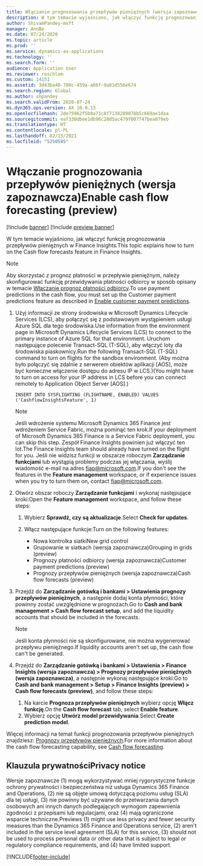 ```yaml
---
title: Włączanie prognozowania przepływów pieniężnych (wersja zapoznawcza)
description: W tym temacie wyjaśniono, jak włączyć funkcję prognozowania przepływów pieniężnych w Finance Insights.
author: ShivamPandey-msft
manager: AnnBe
ms.date: 07/24/2020
ms.topic: article
ms.prod: ''
ms.service: dynamics-ax-applications
ms.technology: ''
ms.search.form: ''
audience: Application User
ms.reviewer: roschlom
ms.custom: 14151
ms.assetid: 3d43ba40-780c-459a-a66f-9a01d556e674
ms.search.region: Global
ms.author: shpandey
ms.search.validFrom: 2020-07-24
ms.dyn365.ops.version: AX 10.0.13
ms.openlocfilehash: 2de75962f5b8a71c8f7138289078b5c669ae1daa
ms.sourcegitcommit: eaf330dbee1db96c20d5ac479f007747bea079eb
ms.translationtype: HT
ms.contentlocale: pl-PL
ms.lasthandoff: 02/15/2021
ms.locfileid: "5250585"
---
```

# <a name="enable-cash-flow-forecasting-preview"></a><span data-ttu-id="e666e-103">Włączanie prognozowania przepływów pieniężnych (wersja zapoznawcza)</span><span class="sxs-lookup"><span data-stu-id="e666e-103">Enable cash flow forecasting (preview)</span></span>

[!include [banner](../includes/banner.md)]
[!include [preview banner](../includes/preview-banner.md)]

<span data-ttu-id="e666e-104">W tym temacie wyjaśniono, jak włączyć funkcję prognozowania przepływów pieniężnych w Finance Insights.</span><span class="sxs-lookup"><span data-stu-id="e666e-104">This topic explains how to turn on the Cash flow forecasts feature in Finance Insights.</span></span>

> [!NOTE]
> <span data-ttu-id="e666e-105">Aby skorzystać z prognoz płatności w przepływie pieniężnym, należy skonfigurować funkcję przewidywania płatności odbiorcy w sposób opisany w temacie [Włączanie prognoz płatności odbiorcy](enable-cust-paymnt-prediction.md).</span><span class="sxs-lookup"><span data-stu-id="e666e-105">To use payment predictions in the cash flow, you must set up the Customer payment predictions feature as described in [Enable customer payment predictions](enable-cust-paymnt-prediction.md).</span></span>

1. <span data-ttu-id="e666e-106">Użyj informacji ze strony środowiska w Microsoft Dynamics Lifecycle Services (LCS), aby połączyć się z podstawowym wystąpieniem usługi Azure SQL dla tego środowiska.</span><span class="sxs-lookup"><span data-stu-id="e666e-106">Use information from the environment page in Microsoft Dynamics Lifecycle Services (LCS) to connect to the primary instance of Azure SQL for that environment.</span></span> <span data-ttu-id="e666e-107">Uruchom następujące polecenie Transact-SQL (T-SQL), aby włączyć loty dla środowiska piaskownicy.</span><span class="sxs-lookup"><span data-stu-id="e666e-107">Run the following Transact-SQL (T-SQL) command to turn on flights for the sandbox environment.</span></span> <span data-ttu-id="e666e-108">(Aby można było połączyć się zdalnie z serwerem obiektów aplikacji \[AOS\], może być konieczne włączenie dostępu do adresu IP w LCS.)</span><span class="sxs-lookup"><span data-stu-id="e666e-108">(You might have to turn on access for your IP address in LCS before you can connect remotely to Application Object Server \[AOS\].)</span></span>

    `INSERT INTO SYSFLIGHTING (FLIGHTNAME, ENABLED) VALUES ('CashflowInsightsFeature', 1)`

    > [!NOTE]
    > <span data-ttu-id="e666e-109">Jeśli wdrożenie systemu Microsoft Dynamics 365 Finance jest wdrożeniem Service Fabric, można pominąć ten krok.</span><span class="sxs-lookup"><span data-stu-id="e666e-109">If your deployment of Microsoft Dynamics 365 Finance is a Service Fabric deployment, you can skip this step.</span></span> <span data-ttu-id="e666e-110">Zespół Finance Insights powinien już włączyć ten lot.</span><span class="sxs-lookup"><span data-stu-id="e666e-110">The Finance Insights team should already have turned on the flight for you.</span></span> <span data-ttu-id="e666e-111">Jeśli nie widzisz funkcji w obszarze roboczym **Zarządzanie funkcjami** lub wystąpią problemy podczas jej włączania, wyślij wiadomość e-mail na adres <fiap@microsoft.com>.</span><span class="sxs-lookup"><span data-stu-id="e666e-111">If you don't see the features in the **Feature management** workspace, or if experience issues when you try to turn them on, contact <fiap@microsoft.com>.</span></span>
  
2. <span data-ttu-id="e666e-112">Otwórz obszar roboczy **Zarządzanie funkcjami** i wykonaj następujące kroki:</span><span class="sxs-lookup"><span data-stu-id="e666e-112">Open the **Feature management** workspace, and follow these steps:</span></span>

    1. <span data-ttu-id="e666e-113">Wybierz **Sprawdź, czy są aktualizacje**.</span><span class="sxs-lookup"><span data-stu-id="e666e-113">Select **Check for updates**.</span></span>
    2. <span data-ttu-id="e666e-114">Włącz następujące funkcje:</span><span class="sxs-lookup"><span data-stu-id="e666e-114">Turn on the following features:</span></span>

        - <span data-ttu-id="e666e-115">Nowa kontrolka siatki</span><span class="sxs-lookup"><span data-stu-id="e666e-115">New grid control</span></span>
        - <span data-ttu-id="e666e-116">Grupowanie w siatkach (wersja zapoznawcza)</span><span class="sxs-lookup"><span data-stu-id="e666e-116">Grouping in grids (preview)</span></span> 
        - <span data-ttu-id="e666e-117">Prognozy płatności odbiorcy (wersja zapoznawcza)</span><span class="sxs-lookup"><span data-stu-id="e666e-117">Customer payment predictions (preview)</span></span>
        - <span data-ttu-id="e666e-118">Prognozy przepływów pieniężnych (wersja zapoznawcza)</span><span class="sxs-lookup"><span data-stu-id="e666e-118">Cash flow forecasts (preview)</span></span>

3. <span data-ttu-id="e666e-119">Przejdź do **Zarządzanie gotówką i bankami \> Ustawienia prognozy przepływów pieniężnych**, a następnie dodaj konta płynności, które powinny zostać uwzględnione w prognozach.</span><span class="sxs-lookup"><span data-stu-id="e666e-119">Go to **Cash and bank management \> Cash flow forecast setup**, and add the liquidity accounts that should be included in the forecasts.</span></span>

    > [!NOTE]
    > <span data-ttu-id="e666e-120">Jeśli konta płynności nie są skonfigurowane, nie można wygenerować przepływu pieniężnego.</span><span class="sxs-lookup"><span data-stu-id="e666e-120">If liquidity accounts aren't set up, the cash flow can't be generated.</span></span>

4. <span data-ttu-id="e666e-121">Przejdź do **Zarządzanie gotówką i bankami \> Ustawienia \> Finance Insights (wersja zapoznawcza) \> Prognozy przepływów pieniężnych (wersja zapoznawcza)**, a następnie wykonaj następujące kroki:</span><span class="sxs-lookup"><span data-stu-id="e666e-121">Go to **Cash and bank management \> Setup \> Finance Insights (preview) \> Cash flow forecasts (preview)**, and follow these steps:</span></span>

    1. <span data-ttu-id="e666e-122">Na karcie **Prognoza przepływów pieniężnych** wybierz opcję **Włącz funkcję**.</span><span class="sxs-lookup"><span data-stu-id="e666e-122">On the **Cash flow forecast** tab, select **Enable feature**.</span></span>
    2. <span data-ttu-id="e666e-123">Wybierz opcję **Utwórz model przewidywania**.</span><span class="sxs-lookup"><span data-stu-id="e666e-123">Select **Create prediction model**.</span></span>

<span data-ttu-id="e666e-124">Więcej informacji na temat funkcji prognozowania przepływów pieniężnych znajdziesz: [Prognozy przepływów pieniężnych](cash-flow-forecast-intro.md).</span><span class="sxs-lookup"><span data-stu-id="e666e-124">For more information about the cash flow forecasting capability, see [Cash flow forecasting](cash-flow-forecast-intro.md).</span></span>

## <a name="privacy-notice"></a><span data-ttu-id="e666e-125">Klauzula prywatności</span><span class="sxs-lookup"><span data-stu-id="e666e-125">Privacy notice</span></span>

<span data-ttu-id="e666e-126">Wersje zapoznawcze (1) mogą wykorzystywać mniej rygorystyczne funkcje ochrony prywatności i bezpieczeństwa niż usługa Dynamics 365 Finance and Operations, (2) nie są objęte umową dotyczącą poziomu usług (SLA) dla tej usługi, (3) nie powinny być używane do przetwarzania danych osobowych ani innych danych podlegających wymogom zapewnienia zgodności z przepisami lub regulacjami, oraz (4) mają ograniczone wsparcie techniczne.</span><span class="sxs-lookup"><span data-stu-id="e666e-126">Previews (1) might use less privacy and fewer security measures than the Dynamics 365 Finance and Operations service, (2) aren't included in the service level agreement (SLA) for this service, (3) should not be used to process personal data or other data that is subject to legal or regulatory compliance requirements, and (4) have limited support.</span></span>


[!INCLUDE[footer-include](../../includes/footer-banner.md)]